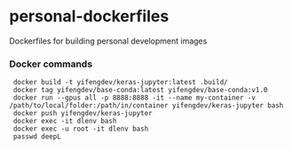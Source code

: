 # personal-dockerfiles
Dockerfiles for building personal development images

### Docker commands
```
 docker build -t yifengdev/keras-jupyter:latest .build/
 docker tag yifengdev/base-conda:latest yifengdev/base-conda:v1.0
 docker run --gpus all -p 8888:8888 -it --name my-container -v /path/to/local/folder:/path/in/container yifengdev/keras-jupyter bash
 docker push yifengdev/keras-jupyter
 docker exec -it dlenv bash
 docker exec -u root -it dlenv bash
 passwd deepL
```
